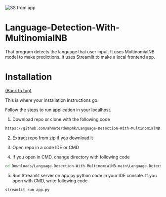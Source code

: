 
![SS from app](https://i.hizliresim.com/ts7yrlz.jpg)

# Language-Detection-With-MultinomialNB

That program detects the language that user input. It uses MultinomialNB model to make predictions. It uses Streamlit to make a local frontend app.

# Installation
[(Back to top)](#table-of-contents)

This is where your installation instructions go.

Follow the steps to run application in your localhost.

1. Download repo or clone with the following code
```sh
https://github.com/ahmeterdempmk/Language-Detection-With-MultinomialNB.git
```

2. Extract repo from zip if you download it

3. Open repo in a code IDE or CMD

4. If you open in CMD, change directory with following code
```sh
cd Downloads/Language-Detection-With-MultinomialNB-main\Language-Detection-With-MultinomialNB-main
```

5. Run Streamlit server on app.py python code in your IDE console. If you open with CMD, write following code
```sh
streamlit run app.py
```